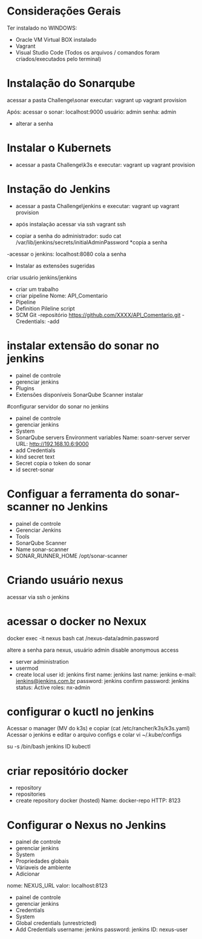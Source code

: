# Considerações Gerais

Ter instalado no WINDOWS:
- Oracle VM Virtual BOX instalado
- Vagrant
- Visual Studio Code (Todos os arquivos / comandos foram criados/executados pelo terminal)

# Instalação do Sonarqube

acessar a pasta Challenge\sonar
executar:
vagrant up
vagrant provision

Após:
acessar o sonar: localhost:9000
usuário: admin
senha: admin
* alterar a senha

# Instalar o Kubernets
- acessar a pasta Challenge\k3s e executar:
vagrant up
vagrant provision

# Instação do Jenkins

- acessar a pasta Challenge\jenkins e executar:
vagrant up
vagrant provision

- após instalação acessar via ssh
vagrant ssh

- copiar a senha do administrador: 
sudo cat /var/lib/jenkins/secrets/initialAdminPassword
*copia a senha

-acessar o jenkins: localhost:8080
cola a senha

- Instalar as extensões sugeridas

criar usuário jenkins/jenkins

- criar um trabalho
- criar pipeline
Nome: API_Comentario
- Pipeline
- Definition
Pileline script
- SCM
Git
-repositório
https://github.com/XXXX/API_Comentario.git
-Credentials:
-add

# instalar extensão do sonar no jenkins
- painel de controle
- gerenciar jenkins
- Plugins
- Extensões disponíveis
SonarQube Scanner
instalar

#configurar servidor do sonar no jenkins
- painel de controle
- gerenciar jenkins
- System
- SonarQube servers
Environment variables
Name: soanr-server
server URL: http://192.168.10.6:9000
- add Credentials
- kind
secret text
- Secret
copia o token do sonar
- id
secret-sonar

# Configuar a ferramenta do sonar-scanner no Jenkins
- painel de controle
- Gerenciar Jenkins
- Tools
- SonarQube Scanner
- Name
sonar-scanner
- SONAR_RUNNER_HOME
/opt/sonar-scanner

# Criando usuário nexus
acessar via ssh o jenkins
# acessar o docker no Nexux
docker exec -it nexus bash
cat /nexus-data/admin.password

altere a senha para nexus, usuário admin
disable anonymous access

- server administration
- usermod
- create local user
id: jenkins
first name: jenkins
last name: jenkins
e-mail: jenkins@jenkins.com.br
password: jenkins
confirm password: jenkins
status: Active
roles: nx-admin

# configurar o kuctl no jenkins
Acessar o manager (MV do k3s) e copiar (cat /etc/rancher/k3s/k3s.yaml)
Acessar o jenkins e editar o arquivo configs e colar
vi ~/.kube/configs

su -s /bin/bash jenkins
ID
kubectl

# criar repositório docker

- repository
- repositories
- create repository
docker (hosted)
Name: docker-repo
HTTP: 8123

# Configurar o Nexus no Jenkins
- painel de controle
- gerenciar jenkins
- System
- Propriedades globais
- Váriaveis de ambiente
- Adicionar

nome: NEXUS_URL
valor: localhost:8123

- painel de controle
- gerenciar jenkins
- Credentials
- System
- Global credentials (unrestricted)
- Add Credentials
username: jenkins
password: jenkins
ID: nexus-user